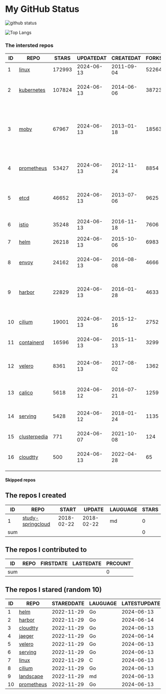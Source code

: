 # My GitHub Status

<img src="https://github-readme-stats-1.yihong0618.vercel.app/api?username=daoqingniu&show_icons=true&&&hide_title=true&count_private=true" alt="github status" />

![Top Langs](https://github-readme-stats-1.yihong0618.vercel.app/api/top-langs/?username=daoqingniu&layout=compact)

<!--START_SECTION:github_repos-->
### The intersted repos
| ID |                              REPO                               | STARS  | UPDATEDAT  | CREATEDAT  | FORKSCOUNT |                                                DESCRIPTIONS                                                |
|----|-----------------------------------------------------------------|--------|------------|------------|------------|------------------------------------------------------------------------------------------------------------|
|  1 | [linux](https://github.com/torvalds/linux)                      | 172993 | 2024-06-13 | 2011-09-04 |      52264 | Linux kernel source tree                                                                                   |
|  2 | [kubernetes](https://github.com/kubernetes/kubernetes)          | 107824 | 2024-06-13 | 2014-06-06 |      38723 | Production-Grade Container Scheduling and Management                                                       |
|  3 | [moby](https://github.com/moby/moby)                            |  67967 | 2024-06-13 | 2013-01-18 |      18563 | The Moby Project - a collaborative project for the container ecosystem to assemble container-based systems |
|  4 | [prometheus](https://github.com/prometheus/prometheus)          |  53427 | 2024-06-13 | 2012-11-24 |       8854 | The Prometheus monitoring system and time series database.                                                 |
|  5 | [etcd](https://github.com/etcd-io/etcd)                         |  46652 | 2024-06-13 | 2013-07-06 |       9625 | Distributed reliable key-value store for the most critical data of a distributed system                    |
|  6 | [istio](https://github.com/istio/istio)                         |  35248 | 2024-06-13 | 2016-11-18 |       7606 | Connect, secure, control, and observe services.                                                            |
|  7 | [helm](https://github.com/helm/helm)                            |  26218 | 2024-06-13 | 2015-10-06 |       6983 | The Kubernetes Package Manager                                                                             |
|  8 | [envoy](https://github.com/envoyproxy/envoy)                    |  24162 | 2024-06-13 | 2016-08-08 |       4666 | Cloud-native high-performance edge/middle/service proxy                                                    |
|  9 | [harbor](https://github.com/goharbor/harbor)                    |  22829 | 2024-06-13 | 2016-01-28 |       4633 | An open source trusted cloud native registry project that stores, signs, and scans content.                |
| 10 | [cilium](https://github.com/cilium/cilium)                      |  19001 | 2024-06-13 | 2015-12-16 |       2752 | eBPF-based Networking, Security, and Observability                                                         |
| 11 | [containerd](https://github.com/containerd/containerd)          |  16596 | 2024-06-13 | 2015-11-13 |       3299 | An open and reliable container runtime                                                                     |
| 12 | [velero](https://github.com/vmware-tanzu/velero)                |   8361 | 2024-06-13 | 2017-08-02 |       1362 | Backup and migrate Kubernetes applications and their persistent volumes                                    |
| 13 | [calico](https://github.com/projectcalico/calico)               |   5618 | 2024-06-12 | 2016-07-21 |       1259 | Cloud native networking and network security                                                               |
| 14 | [serving](https://github.com/knative/serving)                   |   5428 | 2024-06-12 | 2018-01-24 |       1135 | Kubernetes-based, scale-to-zero, request-driven compute                                                    |
| 15 | [clusterpedia](https://github.com/clusterpedia-io/clusterpedia) |    771 | 2024-06-07 | 2021-10-08 |        124 | The Encyclopedia of Kubernetes clusters                                                                    |
| 16 | [cloudtty](https://github.com/cloudtty/cloudtty)                |    500 | 2024-06-13 | 2022-04-28 |         65 | A Friendly Kubernetes CloudShell (Web Terminal) !                                                          |



#### Skipped repos
<!--END_SECTION:github_repos-->

<!--START_SECTION:my_github-->
## The repos I created
| ID  |                                 REPO                                 |   START    |   UPDATE   | LAUGUAGE | STARS |
|-----|----------------------------------------------------------------------|------------|------------|----------|-------|
|   1 | [study-springcloud](https://github.com/daoqingniu/study-springcloud) | 2018-02-22 | 2018-02-22 | md       |     0 |
| sum |                                                                      |            |            |          |     0 |

## The repos I contributed to
| ID  | REPO | FIRSTDATE | LASTEDATE | PRCOUNT |
|-----|------|-----------|-----------|---------|
| sum |      |           |           |       0 |

## The repos I stared (random 10)
| ID |                          REPO                          | STAREDDATE | LAUGUAGE | LATESTUPDATE |
|----|--------------------------------------------------------|------------|----------|--------------|
|  1 | [helm](https://github.com/helm/helm)                   | 2022-11-29 | Go       | 2024-06-13   |
|  2 | [harbor](https://github.com/goharbor/harbor)           | 2022-11-29 | Go       | 2024-06-14   |
|  3 | [cloudtty](https://github.com/cloudtty/cloudtty)       | 2022-11-29 | Go       | 2024-06-13   |
|  4 | [jaeger](https://github.com/jaegertracing/jaeger)      | 2022-11-29 | Go       | 2024-06-14   |
|  5 | [velero](https://github.com/vmware-tanzu/velero)       | 2022-11-29 | Go       | 2024-06-13   |
|  6 | [serving](https://github.com/knative/serving)          | 2022-11-29 | Go       | 2024-06-13   |
|  7 | [linux](https://github.com/torvalds/linux)             | 2022-11-29 | C        | 2024-06-13   |
|  8 | [cilium](https://github.com/cilium/cilium)             | 2022-11-29 | Go       | 2024-06-13   |
|  9 | [landscape](https://github.com/cncf/landscape)         | 2022-11-29 | md       | 2024-06-13   |
| 10 | [prometheus](https://github.com/prometheus/prometheus) | 2022-11-29 | Go       | 2024-06-13   |

<!--END_SECTION:my_github-->
